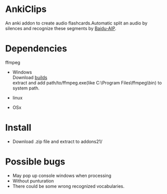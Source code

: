 # AnkiClips
An anki addon to create audio flashcards.Automatic split an audio by silences and recognize these segments by [Baidu-AIP](https://github.com/Baidu-AIP/python-sdk). 


# Dependencies
ffmpeg

- Windows  
Download [builds](https://ffmpeg.zeranoe.com/builds/)  
extract and add path/to/ffmpeg.exe(like C:\Program Files\ffmpeg\bin) to system path.

- linux
- OSx

# Install 
- Download .zip file and extract to addons21/  

# Possible bugs
- May pop up console windows when processing  
- Without punturation  
- There could be some wrong recognized vocabularies.
